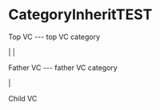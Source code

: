 # CategoryInheritTEST

Top VC     ---    top VC category


   |                      |


Father VC   ---    father VC category


   |                 


Child VC    
